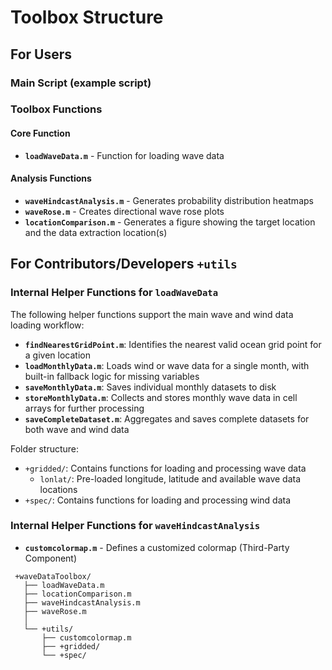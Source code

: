 # Toolbox Structure

## For Users

### Main Script (example script)

### Toolbox Functions

#### Core Function

- **`loadWaveData.m`** - Function for loading wave data

#### Analysis Functions

- **`waveHindcastAnalysis.m`** - Generates probability distribution heatmaps
- **`waveRose.m`** - Creates directional wave rose plots
- **`locationComparison.m`** - Generates a figure showing the target location and the data extraction location(s)

## For Contributors/Developers `+utils`

### Internal Helper Functions for `loadWaveData`

The following helper functions support the main wave and wind data loading workflow:

- **`findNearestGridPoint.m`**: Identifies the nearest valid ocean grid point for a given location
- **`loadMonthlyData.m`**: Loads wind or wave data for a single month, with built-in fallback logic for missing variables
- **`saveMonthlyData.m`**: Saves individual monthly datasets to disk
- **`storeMonthlyData.m`**: Collects and stores monthly wave data in cell arrays for further processing
- **`saveCompleteDataset.m`**: Aggregates and saves complete datasets for both wave and wind data

Folder structure:

- `+gridded/`: Contains functions for loading and processing wave data
  - `lonlat/`: Pre-loaded longitude, latitude and available wave data locations
- `+spec/`: Contains functions for loading and processing wind data

### Internal Helper Functions for `waveHindcastAnalysis`

- **`customcolormap.m`** - Defines a customized colormap (Third-Party Component)

```
 +waveDataToolbox/
   ├── loadWaveData.m
   ├── locationComparison.m
   ├── waveHindcastAnalysis.m
   ├── waveRose.m
   │
   └── +utils/
       ├── customcolormap.m
       ├── +gridded/
       └── +spec/
```
